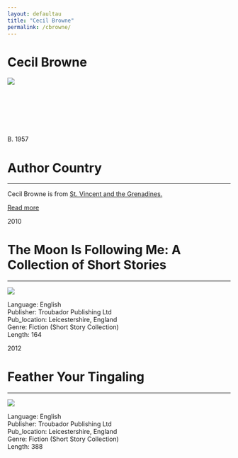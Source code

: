 ```yaml
---
layout: defaultau
title: "Cecil Browne"
permalink: /cbrowne/
---
```

<!-- partial:index.partial.html -->
<div class="content">
    <h1>Cecil Browne</h1>
    <div class="quote">
        <div><img src="https://pbs.twimg.com/profile_images/1518234079723986945/t5vDjN66_400x400.jpg" class="logo"></div>
    </div>
    <div class="timeline">
        <div style="padding-bottom:100px;"></div>
        <div class="block">
            <div class="date right"><p class="right"> B. 1957 </p></div>
            <div class="dot"></div>
            <div class="left first">
            <div class="author_country">
                <h1>Author Country</h1><hr>
          <div class="aclocation">  <p>Cecil Browne is from <a href="{{ site.baseurl }}/42">St. Vincent and the Grenadines.</a></p></div>
              <div class="acreadmore">  <a href="#" target="_blank">Read more</a></div>
            </div>
            </div>
        </div>
        <div class="block">
            <div class="date left"><p class="left">2010</p></div>
            <div class="dot"></div>
            <div class="right">
                <h1>The Moon Is Following Me: A Collection of Short Stories</h1><hr>
                <p><img src="https://i.gr-assets.com/images/S/compressed.photo.goodreads.com/books/1564595729l/8840431.jpg"></p>
                <p>
                Language: English <br/> 	
                Publisher: Troubador Publishing Ltd <br/>
                Pub_location: Leicestershire, England <br/>
                Genre: Fiction (Short Story Collection) <br/>
                Length: 164 <br/>                </p>
            </div>
        </div>
        <div class="block">
            <div class="date right"><p class="right">2012</p></div>
            <div class="dot"></div>
            <div class="left">
                <h1>Feather Your Tingaling</h1><hr>
                <p><img src="https://upload.wikimedia.org/wikipedia/en/6/6e/Jamaica_Kincaid_-_At_the_Bottom_of_the_River.jpeg"></p>
                <p>
                Language: English <br/> 	
                Publisher: Troubador Publishing Ltd <br/>
                Pub_location: Leicestershire, England <br/>
                Genre: Fiction (Short Story Collection) <br/>
                Length: 388 <br/>                </p>
            </div>
        </div>
  <!-- partial -->
<script src='https://cdnjs.cloudflare.com/ajax/libs/jquery/3.1.1/jquery.min.js'></script><script  src="{{ site.baseurl }}/assets/js/authorscript.js"></script>
